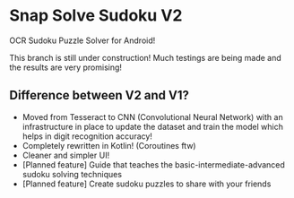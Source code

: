 # Snap Solve Sudoku V2
OCR Sudoku Puzzle Solver for Android!

This branch is still under construction! Much testings are being made and the results are very promising!

## Difference between V2 and V1?
- Moved from Tesseract to CNN (Convolutional Neural Network) with an infrastructure in place to update the dataset and train the model which helps in digit recognition accuracy!
- Completely rewritten in Kotlin! (Coroutines ftw)
- Cleaner and simpler UI!
- [Planned feature] Guide that teaches the basic-intermediate-advanced sudoku solving techniques
- [Planned feature] Create sudoku puzzles to share with your friends
